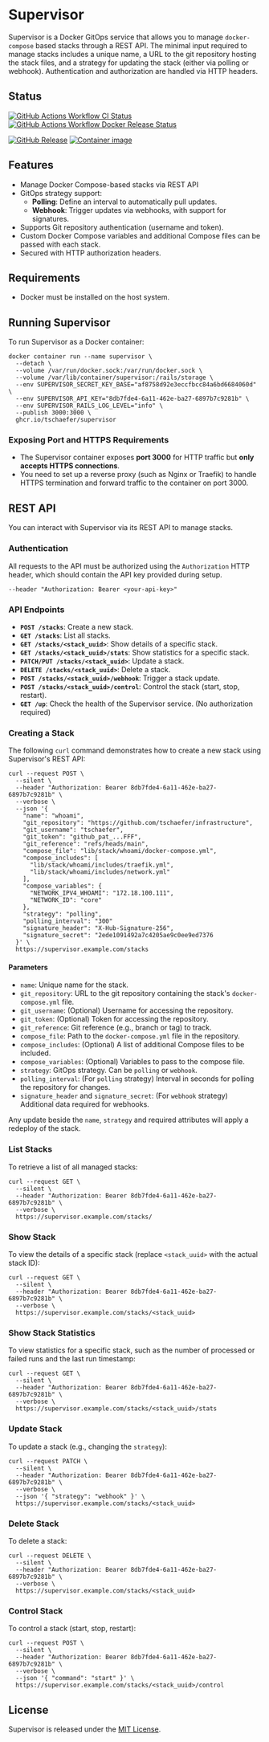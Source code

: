 
# Supervisor

Supervisor is a Docker GitOps service that allows you to manage `docker-compose` based stacks through a REST API. The minimal input required to manage stacks includes a unique name, a URL to the git repository hosting the stack files, and a strategy for updating the stack (either via polling or webhook). Authentication and authorization are handled via HTTP headers.

## Status
[![GitHub Actions Workflow CI Status](https://img.shields.io/github/actions/workflow/status/tschaefer/supervisor/ci.yml?label=ci)](https://github.com/tschaefer/supervisor/actions)
[![GitHub Actions Workflow Docker Release Status](https://img.shields.io/github/actions/workflow/status/tschaefer/supervisor/docker-release.yml?label=docker-release)](https://github.com/tschaefer/supervisor/actions)

[![GitHub Release](https://img.shields.io/github/v/release/tschaefer/supervisor)](https://github.com/tschaefer/supervisor/releases/latest)
[![Container image](https://img.shields.io/badge/image-latest-blue)](https://github.com/tschaefer/supervisor/pkgs/container/supervisor/latest)

## Features

- Manage Docker Compose-based stacks via REST API
- GitOps strategy support:
  - **Polling**: Define an interval to automatically pull updates.
  - **Webhook**: Trigger updates via webhooks, with support for signatures.
- Supports Git repository authentication (username and token).
- Custom Docker Compose variables and additional Compose files can be passed with each stack.
- Secured with HTTP authorization headers.

## Requirements

- Docker must be installed on the host system.

## Running Supervisor

To run Supervisor as a Docker container:

```
docker container run --name supervisor \
  --detach \
  --volume /var/run/docker.sock:/var/run/docker.sock \
  --volume /var/lib/container/supervisor:/rails/storage \
  --env SUPERVISOR_SECRET_KEY_BASE="af8758d92e3eccfbcc84a6bd6684060d" \
  --env SUPERVISOR_API_KEY="8db7fde4-6a11-462e-ba27-6897b7c9281b" \
  --env SUPERVISOR_RAILS_LOG_LEVEL="info" \
  --publish 3000:3000 \
  ghcr.io/tschaefer/supervisor
```

### Exposing Port and HTTPS Requirements

- The Supervisor container exposes **port 3000** for HTTP traffic but **only accepts HTTPS connections**.
- You need to set up a reverse proxy (such as Nginx or Traefik) to handle HTTPS termination and forward traffic to the container on port 3000.

## REST API

You can interact with Supervisor via its REST API to manage stacks.

### Authentication

All requests to the API must be authorized using the `Authorization` HTTP header, which should contain the API key provided during setup.

```
--header "Authorization: Bearer <your-api-key>"
```

### API Endpoints

- **`POST /stacks`**: Create a new stack.
- **`GET /stacks`**: List all stacks.
- **`GET /stacks/<stack_uuid>`**: Show details of a specific stack.
- **`GET /stacks/<stack_uuid>/stats`**: Show statistics for a specific stack.
- **`PATCH/PUT /stacks/<stack_uuid>`**: Update a stack.
- **`DELETE /stacks/<stack_uuid>`**: Delete a stack.
- **`POST /stacks/<stack_uuid>/webhook`**: Trigger a stack update.
- **`POST /stacks/<stack_uuid>/control`**: Control the stack (start, stop, restart).
- **`GET /up`**: Check the health of the Supervisor service. (No authorization required)

### Creating a Stack

The following `curl` command demonstrates how to create a new stack using Supervisor's REST API:

```
curl --request POST \
  --silent \
  --header "Authorization: Bearer 8db7fde4-6a11-462e-ba27-6897b7c9281b" \
  --verbose \
  --json '{
    "name": "whoami",
    "git_repository": "https://github.com/tschaefer/infrastructure",
    "git_username": "tschaefer",
    "git_token": "github_pat_...FFF",
    "git_reference": "refs/heads/main",
    "compose_file": "lib/stack/whoami/docker-compose.yml",
    "compose_includes": [
      "lib/stack/whoami/includes/traefik.yml",
      "lib/stack/whoami/includes/network.yml"
    ],
    "compose_variables": {
      "NETWORK_IPV4_WHOAMI": "172.18.100.111",
      "NETWORK_ID": "core"
    },
    "strategy": "polling",
    "polling_interval": "300"
    "signature_header": "X-Hub-Signature-256",
    "signature_secret": "2ede1091492a7c4205ae9c0ee9ed7376
  }' \
  https://supervisor.example.com/stacks
```

#### Parameters

- `name`: Unique name for the stack.
- `git_repository`: URL to the git repository containing the stack's `docker-compose.yml` file.
- `git_username`: (Optional) Username for accessing the repository.
- `git_token`: (Optional) Token for accessing the repository.
- `git_reference`: Git reference (e.g., branch or tag) to track.
- `compose_file`: Path to the `docker-compose.yml` file in the repository.
- `compose_includes`: (Optional) A list of additional Compose files to be included.
- `compose_variables`: (Optional) Variables to pass to the compose file.
- `strategy`: GitOps strategy. Can be `polling` or `webhook`.
- `polling_interval`: (For `polling` strategy) Interval in seconds for polling the repository for changes.
- `signature_header` and `signature_secret`: (For `webhook` strategy) Additional data required for webhooks.

Any update beside the `name`, `strategy` and required attributes will apply a redeploy of the stack.

### List Stacks

To retrieve a list of all managed stacks:

```
curl --request GET \
  --silent \
  --header "Authorization: Bearer 8db7fde4-6a11-462e-ba27-6897b7c9281b" \
  --verbose \
  https://supervisor.example.com/stacks/
```

### Show Stack

To view the details of a specific stack (replace `<stack_uuid>` with the actual stack ID):

```
curl --request GET \
  --silent \
  --header "Authorization: Bearer 8db7fde4-6a11-462e-ba27-6897b7c9281b" \
  --verbose \
  https://supervisor.example.com/stacks/<stack_uuid>
```

### Show Stack Statistics

To view statistics for a specific stack, such as the number of processed or failed runs and the last run timestamp:

```
curl --request GET \
  --silent \
  --header "Authorization: Bearer 8db7fde4-6a11-462e-ba27-6897b7c9281b" \
  --verbose \
  https://supervisor.example.com/stacks/<stack_uuid>/stats
```

### Update Stack

To update a stack (e.g., changing the `strategy`):

```
curl --request PATCH \
  --silent \
  --header "Authorization: Bearer 8db7fde4-6a11-462e-ba27-6897b7c9281b" \
  --verbose \
  --json '{ "strategy": "webhook" }' \
  https://supervisor.example.com/stacks/<stack_uuid>
```

### Delete Stack

To delete a stack:

```
curl --request DELETE \
  --silent \
  --header "Authorization: Bearer 8db7fde4-6a11-462e-ba27-6897b7c9281b" \
  --verbose \
  https://supervisor.example.com/stacks/<stack_uuid>
```

### Control Stack

To control a stack (start, stop, restart):

```
curl --request POST \
  --silent \
  --header "Authorization: Bearer 8db7fde4-6a11-462e-ba27-6897b7c9281b" \
  --verbose \
  --json '{ "command": "start" }' \
  https://supervisor.example.com/stacks/<stack_uuid>/control
```

## License

Supervisor is released under the [MIT License](https://opensource.org/licenses/MIT).
